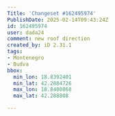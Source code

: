 ```yaml
---
Title: 'Changeset #162495974'
PublishDate: 2025-02-14T09:43:24Z
id: 162495974
user: dada24
comment: new roof direction
created_by: iD 2.31.1
tags:
- Montenegro
- Budva
bbox:
  min_lon: 18.8392401
  min_lat: 42.2884726
  max_lon: 18.8400868
  max_lat: 42.288808

---
```

